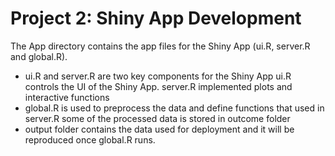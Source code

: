 # Project 2: Shiny App Development

The App directory contains the app files for the Shiny App (ui.R, server.R and global.R).
 - ui.R and server.R are two key components for the Shiny App
       ui.R controls the UI of the Shiny App.
       server.R implemented plots and interactive functions
 - global.R is used to preprocess the data and define functions that used in server.R
       some of the processed data is stored in outcome folder
 - output folder contains the data used for deployment and it will be reproduced once global.R runs.
